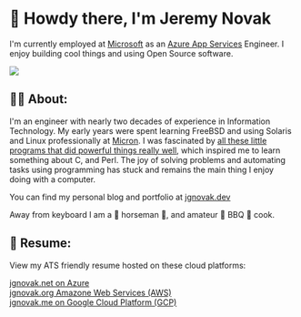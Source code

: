 # 👋 Howdy there, I'm Jeremy Novak


I'm currently employed at [Microsoft](https://azure.microsoft.com) as an [Azure App Services](https://azure.microsoft.com/en-us/services/app-service/) Engineer. I enjoy building cool things and using Open Source software. 

<a href="https://linkedin.com/in/jgnovak" target="_blank" title="Linkedin"><img src="https://img.shields.io/badge/LinkedIn-0077B5?style=for-the-badge&logo=linkedin&logoColor=white" /></a>


## 👨‍🚀 About:

I'm an engineer with nearly two decades of experience in Information Technology. My early years were spent learning FreeBSD and using Solaris and Linux professionally at <a href="https://micron.com" target="_blank" title="Micron">Micron</a>. I was fascinated by <a href="https://en.wikipedia.org/wiki/Unix_philosophy" target="_blank">all these little programs that did powerful things really well</a>, which inspired me to learn something about C, and Perl. The joy of solving problems and automating tasks using programming has stuck and remains the main thing I enjoy doing with a computer.

You can find my personal blog and portfolio at [jgnovak.dev](https://jgnovak.dev)

Away from keyboard I am a 🐴 horseman 🏇, and amateur :meat_on_bone: BBQ :fried_shrimp: cook. 

## :open_book: Resume:

View my ATS friendly resume hosted on these cloud platforms:

<a href="https://jgnovak.net" target="_blank" title="Azure">jgnovak.net on Azure</a>  
<a href="https://jgnovak.org" target="_blank" title="Amazon Web Services">jgnovak.org Amazone Web Services (AWS)</a>  
<a href="https://jgnovak.me" target="_blank" title="Google Cloud Platform">jgnovak.me on Google Cloud Platform (GCP)</a>  

